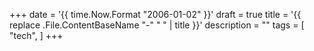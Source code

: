 +++
date = '{{ time.Now.Format "2006-01-02" }}'
draft = true
title = '{{ replace .File.ContentBaseName "-" " " | title }}'
description = ""
tags = [
    "tech",
]
+++

